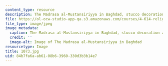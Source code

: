 ```yaml
---
content_type: resource
description: The Madrasa al-Mustansiriyya in Baghdad, stucco decoration above a door.
file: https://ol-ocw-studio-app-qa.s3.amazonaws.com/courses/4-614-religious-architecture-and-islamic-cultures-fall-2002/84b7fa6aab6108b63960330d3b3b14e7_1073.jpg
file_type: image/jpeg
image_metadata:
  caption: The Madrasa al-Mustansiriyya in Baghdad, stucco decoration above a door.
  credit: ''
  image-alt: Image of The Madrasa al-Mustansiriyya in Baghdad
resourcetype: Image
title: 1073.jpg
uid: 84b7fa6a-ab61-08b6-3960-330d3b3b14e7
---
```

